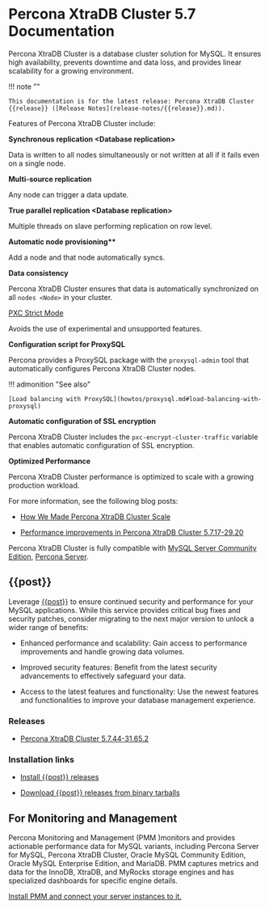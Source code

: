 # Percona XtraDB Cluster 5.7 Documentation

Percona XtraDB Cluster is a database cluster solution for MySQL.
It ensures high availability, prevents downtime and data loss,
and provides linear scalability for a growing environment.

!!! note ""

    This documentation is for the latest release: Percona XtraDB Cluster {{release}} ([Release Notes](release-notes/{{release}}.md)).

Features of Percona XtraDB Cluster include:

**Synchronous replication &#60;Database replication&#62;**

Data is written to all nodes simultaneously or not written at all if it fails even on a single node.

**Multi-source replication**

Any node can trigger a data update.

**True parallel replication &#60;Database replication&#62;**

Multiple threads on slave performing replication on row level.

**Automatic node provisioning&#42;&#42;**

Add a node and that node automatically syncs.

**Data consistency**

Percona XtraDB Cluster ensures that data is automatically synchronized on all `nodes <Node>` in your cluster.

[PXC Strict Mode](features/pxc-strict-mode.md#pxc-strict-mode)

Avoids the use of experimental and unsupported features.

**Configuration script for ProxySQL**

Percona provides a ProxySQL package with the `proxysql-admin`
tool that automatically configures Percona XtraDB Cluster nodes.

!!! admonition "See also"

    [Load balancing with ProxySQL](howtos/proxysql.md#load-balancing-with-proxysql) 

**Automatic configuration of SSL encryption**

Percona XtraDB Cluster includes the `pxc-encrypt-cluster-traffic` variable that enables automatic configuration of SSL encryption.

**Optimized Performance**

Percona XtraDB Cluster performance is optimized to scale with a growing production workload.

For more information, see the following blog posts:

 * [How We Made Percona XtraDB Cluster Scale](https://www.percona.com/blog/2017/04/19/how-we-made-percona-xtradb-cluster-scale/)

 * [Performance improvements in Percona XtraDB Cluster 5.7.17-29.20](https://www.percona.com/blog/2017/04/19/performance-improvements-percona-xtradb-cluster-5-7-17/)

Percona XtraDB Cluster is fully compatible with [MySQL Server Community Edition](https://www.percona.com/doc/percona-xtradb-cluster/8.0/index.html), [Percona Server](https://www.percona.com/software/mysql-database/percona-server).

## {{post}}

Leverage [{{post}}](https://www.percona.com/navigating-mysql-5-7-end-of-life) to ensure continued security and performance for your MySQL applications. While this service provides critical bug fixes and security patches, consider migrating to the next major version to unlock a wider range of benefits:

* Enhanced performance and scalability: Gain access to performance improvements and handle growing data volumes.

* Improved security features: Benefit from the latest security advancements to effectively safeguard your data.

* Access to the latest features and functionality: Use the newest features and functionalities to improve your database management experience.

### Releases

* [Percona XtraDB Cluster 5.7.44-31.65.2](release-notes/5.7.44-31.65.2.md)

### Installation links

* [Install {{post}} releases](install/install-eol.md)

* [Download {{post}} releases from binary tarballs](install/tarball.md)

## For Monitoring and Management

Percona Monitoring and Management (PMM )monitors and provides actionable performance data for MySQL variants, including Percona Server for MySQL, Percona XtraDB Cluster, Oracle MySQL Community Edition, Oracle MySQL Enterprise Edition, and MariaDB. PMM captures metrics and data for the InnoDB, XtraDB, and MyRocks storage engines and has specialized dashboards for specific engine details.

[Install PMM and connect your server instances to it.](https://docs.percona.com/percona-monitoring-and-management/get-started/index.html)
